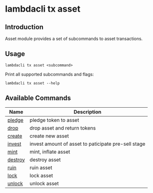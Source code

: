 # lambdacli tx asset

## Introduction

Asset module provides a set of subcommands to asset transactions.

## Usage

```
lambdacli tx asset <subcommand>
```

Print all supported subcommands and flags:
```
lambdacli tx asset --help
```

## Available Commands

| Name                            | Description                                                   |
| --------------------------------| --------------------------------------------------------------|
| [pledge](pledge.md)             | pledge token to asset                                         |
| [drop](drop.md)                 | drop asset and return tokens                                  |
| [create](create.md)             | create new asset                                              |
| [invest](invest.md)             | invest amount of asset to paticipate pre-sell stage           |
| [mint](mint.md)                 | mint, inflate asset                                           |
| [destroy](destroy.md)           | destroy asset                                                 |
| [ruin](ruin.md)                 | ruin asset                                                    |
| [lock](lock.md)                 | lock asset                                                    |
| [unlock](unlock.md)             | unlock asset                                                  |

